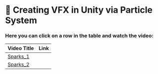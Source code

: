 # 🌟 Creating VFX in Unity via Particle System

 ### Here you can click on a row in the table and watch the video:
                          
| **Video Title** | **Link** |
|-----------------|----------|
| [Sparks_1](https://www.dropbox.com/preview/Sparks.mp4?context=content_suggestions&role=personal) | []() |
| [Sparks_2](https://vimeo.com/1048390109?share=copy) | []() |


